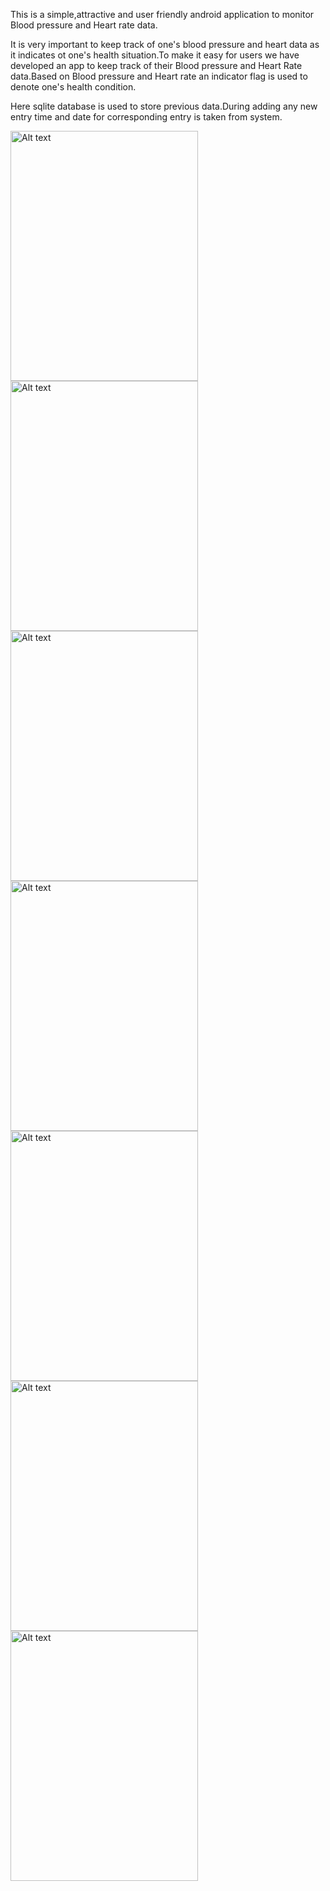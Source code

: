 This is a simple,attractive and user friendly android application to monitor Blood pressure and Heart rate data.

It is very important to keep track of one's blood pressure and heart data as it indicates ot one's health situation.To make it easy for users we have developed an app to keep track of their Blood pressure and Heart Rate data.Based on Blood pressure and Heart rate an indicator flag is used to denote one's health condition.

Here sqlite database is used to store previous data.During adding any new entry time and date for corresponding entry is taken from system.



  <img
  src="https://user-images.githubusercontent.com/107655760/180606993-c842963f-fe2f-4744-a02d-e05ceab39a38.png"
  alt="Alt text"
  title="Optional title"
  style="position:flex display: inline-block; margin: 0 auto; height:400px; width:300px"> <img
  src="https://user-images.githubusercontent.com/107655760/180607232-b4c6e0c5-f236-4f72-9c6d-5c5b6385802e.png"
  alt="Alt text"
  title="Optional title"
  style="position:flex display: inline-block; margin: 0 auto; height:400px; width:300px"> <img
  src="https://user-images.githubusercontent.com/107655760/180607491-0980af4e-1eb8-47c3-bcdd-74fdfb342b0a.png"
  alt="Alt text"
  title="Optional title"
  style="position:flex display: inline-block; margin: 0 auto; height:400px; width:300px"> <img
  src="https://user-images.githubusercontent.com/107655760/180607766-c007c45a-a046-4d6a-90d8-c2943b06a022.png"
  alt="Alt text"
  title="Optional title"
    style="position:flex display: inline-block; margin: 0 auto; height:400px; width:300px">
  <img
  src="https://user-images.githubusercontent.com/107655760/180607810-fb2e2333-4895-4c92-8a9c-389646ca12e5.png"
  alt="Alt text"
  title="Optional title"
  style="position:flex display: inline-block; margin: 0 auto; height:400px; width:300px"> <img
  src="https://user-images.githubusercontent.com/107655760/180608020-733d4b21-d7a0-432c-92ba-20a85e01dd4e.png"
  alt="Alt text"
  title="Optional title"
  style="position:flex display: inline-block; margin: 0 auto; height:400px; width:300px"><img
  src="https://user-images.githubusercontent.com/107655760/180608044-dea3cb4a-f526-4a99-8094-1ca6b89142be.png"
  alt="Alt text"
  title="Optional title"
  style="position:flex display: inline-block; margin: 0 auto; height:400px; width:300px">
  
  











